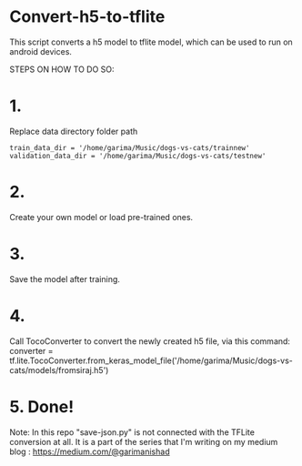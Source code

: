 # Convert-h5-to-tflite

This script converts a h5 model to tflite model, which can be used to run on android devices.

STEPS ON HOW TO DO SO:

# 1. 
Replace data directory folder path 

    train_data_dir = '/home/garima/Music/dogs-vs-cats/trainnew'
    validation_data_dir = '/home/garima/Music/dogs-vs-cats/testnew'

# 2.
Create your own model or load pre-trained ones.

# 3. 
Save the model after training.

# 4. 
Call TocoConverter to convert the newly created h5 file, via this command:
converter = tf.lite.TocoConverter.from_keras_model_file('/home/garima/Music/dogs-vs-cats/models/fromsiraj.h5')

# 5. Done!

Note: In this repo "save-json.py" is not connected with the TFLite conversion at all. It is a part of the series that I'm writing on my medium blog : https://medium.com/@garimanishad
